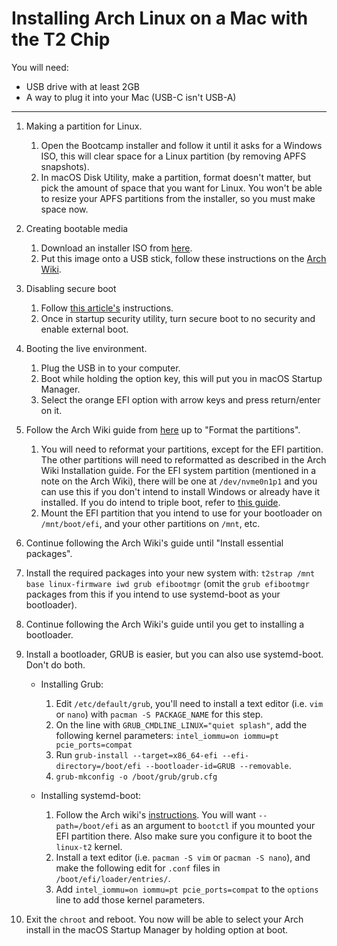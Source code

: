 # Installing Arch Linux on a Mac with the T2 Chip

You will need:

- USB drive with at least 2GB
- A way to plug it into your Mac (USB-C isn't USB-A)

---

1. Making a partition for Linux.

    1. Open the Bootcamp installer and follow it until it asks for a Windows ISO, this will clear space for a Linux partition (by removing APFS snapshots).
    2. In macOS Disk Utility, make a partition, format doesn't matter, but pick the amount of space that you want for Linux. You won't be able to resize your APFS partitions from the installer, so you must make space now.

2. Creating bootable media

    1. Download an installer ISO from [here](https://github.com/t2linux/archiso-t2/releases/latest).
    2. Put this image onto a USB stick, follow these instructions on the [Arch Wiki](https://wiki.archlinux.org/index.php/USB_flash_installation_medium#In_macOS).

3. Disabling secure boot

    1. Follow [this article's](https://support.apple.com/en-us/HT208198) instructions.
    2. Once in startup security utility, turn secure boot to no security and enable external boot.

4. Booting the live environment.

    1. Plug the USB in to your computer.
    2. Boot while holding the option key, this will put you in macOS Startup Manager.
    3. Select the orange EFI option with arrow keys and press return/enter on it.

5. Follow the Arch Wiki guide from [here](https://wiki.archlinux.org/index.php/Installation_guide#Set_the_console_keyboard_layout) up to "Format the partitions".

    1. You will need to reformat your partitions, except for the EFI partition. The other partitions will need to reformatted as described in the Arch Wiki Installation guide. For the EFI system partition (mentioned in a note on the Arch Wiki), there will be one at `/dev/nvme0n1p1` and you can use this if you don't intend to install Windows or already have it installed. If you do intend to triple boot, refer to [this guide](https://wiki.t2linux.org/guides/windows/).
    2. Mount the EFI partition that you intend to use for your bootloader on `/mnt/boot/efi`, and your other partitions on `/mnt`, etc.

6. Continue following the Arch Wiki's guide until "Install essential packages".

7. Install the required packages into your new system with: `t2strap /mnt base linux-firmware iwd grub efibootmgr` (omit the `grub efibootmgr` packages from this if you intend to use systemd-boot as your bootloader).

8. Continue following the Arch Wiki's guide until you get to installing a bootloader.

9. Install a bootloader, GRUB is easier, but you can also use systemd-boot. Don't do both.

    -   Installing Grub:

        1. Edit `/etc/default/grub`, you'll need to install a text editor (i.e. `vim` or `nano`) with `pacman -S PACKAGE_NAME` for this step.
        2. On the line with `GRUB_CMDLINE_LINUX="quiet splash"`, add the following kernel parameters: `intel_iommu=on iommu=pt pcie_ports=compat`
        3. Run `grub-install --target=x86_64-efi --efi-directory=/boot/efi --bootloader-id=GRUB --removable`.
        4. `grub-mkconfig -o /boot/grub/grub.cfg`

    -   Installing systemd-boot:

        1. Follow the Arch wiki's [instructions](https://wiki.archlinux.org/title/Systemd-boot#Installation). You will want `--path=/boot/efi` as an argument to `bootctl` if you mounted your EFI partition there. Also make sure you configure it to boot the `linux-t2` kernel.
        2. Install a text editor (i.e. `pacman -S vim` or `pacman -S nano`), and make the following edit for `.conf` files in `/boot/efi/loader/entries/`.
        3. Add `intel_iommu=on iommu=pt pcie_ports=compat` to the `options` line to add those kernel parameters.

10. Exit the `chroot` and reboot. You now will be able to select your Arch install in the macOS Startup Manager by holding option at boot.
